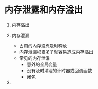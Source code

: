 # 内存泄露和内存溢出

1. 内存溢出

2. 内存泄漏
   * 占用的内存没有及时释放
   * 内存泄漏积累多了就容易造成内存溢出
   * 常见的内存泄漏
     * 意外的全局变量
     * 没有及时清理的计时器或回调函数
     * 闭包
3. 